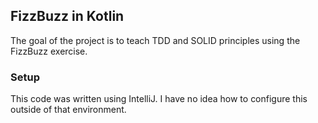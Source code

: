 ## FizzBuzz in Kotlin

The goal of the project is to teach TDD and SOLID principles using the FizzBuzz exercise.

### Setup
This code was written using IntelliJ. I have no idea how to configure this outside of that environment.
